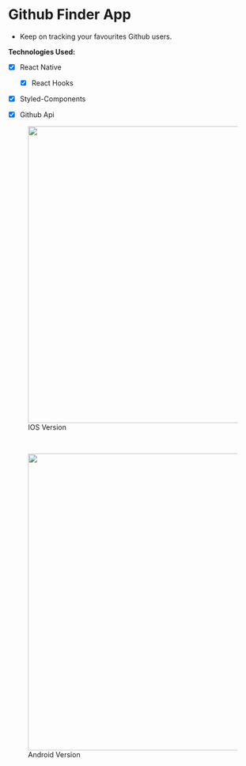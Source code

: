 # Github Finder App

- Keep on tracking your favourites Github users.

**Technologies Used:**
- [x] React Native
  - [x] React Hooks
- [x] Styled-Components
- [x] Github Api


<p align="center">
  <p align="center">
    <figure>
      <img src="./readme/iosfinduser.gif" height="600" />
      <figcaption>IOS Version</figcaption>
    </figure>
  </p>
    &nbsp;&nbsp;
  
  <p align="center">
    <figure>
      <img src="./readme/androidfinduser.gif" height="600" />
      <figcaption>Android Version</figcaption>
    </figure>
  </p>
</p>
